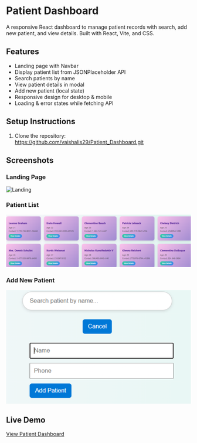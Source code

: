 # Patient Dashboard

A responsive React dashboard to manage patient records with search, add new patient, and view details. Built with React, Vite, and CSS.
## Features

- Landing page with Navbar
- Display patient list from JSONPlaceholder API
- Search patients by name
- View patient details in modal
- Add new patient (local state)
- Responsive design for desktop & mobile
- Loading & error states while fetching API
  
## Setup Instructions

1. Clone the repository: https://github.com/vaishalis29/Patient_Dashboard.git

## Screenshots

### Landing Page
![Landing](landing.png)

### Patient List
![Patients](PatientList.png)

### Add New Patient
![Add Patient](AddPatient.png)


## Live Demo

[View Patient Dashboard](https://patient-dashboard-tau.vercel.app/)
